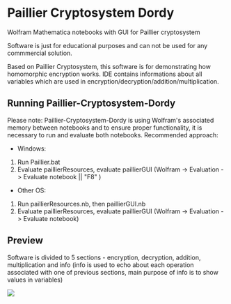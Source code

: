 # Paillier Cryptosystem Dordy
 Wolfram Mathematica notebooks with GUI for Paillier cryptosystem

Software is just for educational purposes and can not be used for any commmercial solution.

Based on Paillier Cryptosystem, this software is for demonstrating how homomorphic encryption works. IDE contains informations about all variables which are used in encryption/decryption/addition/multiplication. 

## Running Paillier-Cryptosystem-Dordy
Please note: Paillier-Cryptosystem-Dordy is using Wolfram's associated memory between notebooks and to ensure proper functionality, it is necessary to run and evaluate both notebooks. 
Recommended approach: 
- Windows: 
1. Run Paillier.bat
2. Evaluate paillierResources, evaluate paillierGUI (Wolfram -> Evaluation -> Evaluate notebook || "F8" )
- Other OS: 
1. Run paillierResources.nb, then paillierGUI.nb 
2. Evaluate paillierResources, evaluate paillierGUI (Wolfram -> Evaluation -> Evaluate notebook)

## Preview
Software is divided to 5 sections - encryption, decryption, addition, multiplication and info (info is used to echo about each operation associated with one of previous sections, main purpose of info is to show values in variables)

<p align="left">
 <img src="https://user-images.githubusercontent.com/68067175/107207519-ae322c00-6a00-11eb-870a-be10fa5dad88.png">
</p>
